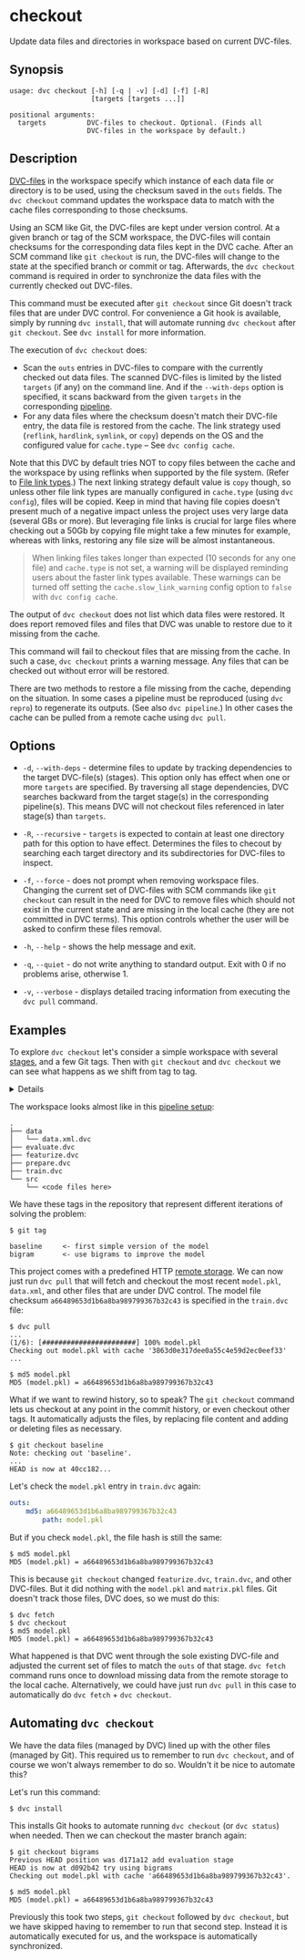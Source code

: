 # checkout

Update data files and directories in workspace based on current DVC-files.

## Synopsis

```usage
usage: dvc checkout [-h] [-q | -v] [-d] [-f] [-R]
                    [targets [targets ...]]

positional arguments:
  targets          DVC-files to checkout. Optional. (Finds all
                   DVC-files in the workspace by default.)
```

## Description

[DVC-files](/doc/user-guide/dvc-file-format) in the workspace specify which
instance of each data file or directory is to be used, using the checksum saved
in the `outs` fields. The `dvc checkout` command updates the workspace data to
match with the cache files corresponding to those checksums.

Using an SCM like Git, the DVC-files are kept under version control. At a given
branch or tag of the SCM workspace, the DVC-files will contain checksums for the
corresponding data files kept in the DVC cache. After an SCM command like
`git checkout` is run, the DVC-files will change to the state at the specified
branch or commit or tag. Afterwards, the `dvc checkout` command is required in
order to synchronize the data files with the currently checked out DVC-files.

This command must be executed after `git checkout` since Git doesn't track files
that are under DVC control. For convenience a Git hook is available, simply by
running `dvc install`, that will automate running `dvc checkout` after
`git checkout`. See `dvc install` for more information.

The execution of `dvc checkout` does:

- Scan the `outs` entries in DVC-files to compare with the currently checked out
  data files. The scanned DVC-files is limited by the listed `targets` (if any)
  on the command line. And if the `--with-deps` option is specified, it scans
  backward from the given `targets` in the corresponding
  [pipeline](/doc/get-started/pipeline).
- For any data files where the checksum doesn't match their DVC-file entry, the
  data file is restored from the cache. The link strategy used (`reflink`,
  `hardlink`, `symlink`, or `copy`) depends on the OS and the configured value
  for `cache.type` – See `dvc config cache`.

Note that this DVC by default tries NOT to copy files between the cache and the
workspace by using reflinks when supported by the file system. (Refer to
[File link types](/docs/user-guide/large-dataset-optimization#file-link-types-for-the-dvc-cache).)
The next linking strategy default value is `copy` though, so unless other file
link types are manually configured in `cache.type` (using `dvc config`), files
will be copied. Keep in mind that having file copies doesn't present much of a
negative impact unless the project uses very large data (several GBs or more).
But leveraging file links is crucial for large files where checking out a 50Gb
by copying file might take a few minutes for example, whereas with links,
restoring any file size will be almost instantaneous.

> When linking files takes longer than expected (10 seconds for any one file)
> and `cache.type` is not set, a warning will be displayed reminding users about
> the faster link types available. These warnings can be turned off setting the
> `cache.slow_link_warning` config option to `false` with `dvc config cache`.

The output of `dvc checkout` does not list which data files were restored. It
does report removed files and files that DVC was unable to restore due to it
missing from the cache.

This command will fail to checkout files that are missing from the cache. In
such a case, `dvc checkout` prints a warning message. Any files that can be
checked out without error will be restored.

There are two methods to restore a file missing from the cache, depending on the
situation. In some cases a pipeline must be reproduced (using `dvc repro`) to
regenerate its outputs. (See also `dvc pipeline`.) In other cases the cache can
be pulled from a remote cache using `dvc pull`.

## Options

- `-d`, `--with-deps` - determine files to update by tracking dependencies to
  the target DVC-file(s) (stages). This option only has effect when one or more
  `targets` are specified. By traversing all stage dependencies, DVC searches
  backward from the target stage(s) in the corresponding pipeline(s). This means
  DVC will not checkout files referenced in later stage(s) than `targets`.

- `-R`, `--recursive` - `targets` is expected to contain at least one directory
  path for this option to have effect. Determines the files to checout by
  searching each target directory and its subdirectories for DVC-files to
  inspect.

- `-f`, `--force` - does not prompt when removing workspace files. Changing the
  current set of DVC-files with SCM commands like `git checkout` can result in
  the need for DVC to remove files which should not exist in the current state
  and are missing in the local cache (they are not committed in DVC terms). This
  option controls whether the user will be asked to confirm these files removal.

- `-h`, `--help` - shows the help message and exit.

- `-q`, `--quiet` - do not write anything to standard output. Exit with 0 if no
  problems arise, otherwise 1.

- `-v`, `--verbose` - displays detailed tracing information from executing the
  `dvc pull` command.

## Examples

To explore `dvc checkout` let's consider a simple workspace with several
[stages](/doc/commands-reference/run), and a few Git tags. Then with
`git checkout` and `dvc checkout` we can see what happens as we shift from tag
to tag.

<details>

### Click and expand to setup the project

This step is optional, and you can run it only if you want to run this examples
in your environment. First, you need to download the project:

```dvc
$ git clone https://github.com/iterative/example-get-started
```

Second, let's install the requirements. But before we do that, we **strongly**
recommend creating a virtual environment with
[virtualenv](https://virtualenv.pypa.io/en/stable/) or a similar tool:

```dvc
$ cd example-get-started
$ virtualenv -p python3 .env
$ source .env/bin/activate
```

Now, we can install requirements for the project:

```dvc
$ pip install -r requirements.txt
```

</details>

The workspace looks almost like in this
[pipeline setup](/doc/get-started/example-pipeline):

```dvc
.
├── data
│   └── data.xml.dvc
├── evaluate.dvc
├── featurize.dvc
├── prepare.dvc
├── train.dvc
└── src
    └── <code files here>
```

We have these tags in the repository that represent different iterations of
solving the problem:

```dvc
$ git tag

baseline     <- first simple version of the model
bigram       <- use bigrams to improve the model
```

This project comes with a predefined HTTP
[remote storage](/doc/commands-reference/remote). We can now just run `dvc pull`
that will fetch and checkout the most recent `model.pkl`, `data.xml`, and other
files that are under DVC control. The model file checksum
`a66489653d1b6a8ba989799367b32c43` is specified in the `train.dvc` file:

```dvc
$ dvc pull
...
(1/6): [#######################] 100% model.pkl
Checking out model.pkl with cache '3863d0e317dee0a55c4e59d2ec0eef33'
...

$ md5 model.pkl
MD5 (model.pkl) = a66489653d1b6a8ba989799367b32c43
```

What if we want to rewind history, so to speak? The `git checkout` command lets
us checkout at any point in the commit history, or even checkout other tags. It
automatically adjusts the files, by replacing file content and adding or
deleting files as necessary.

```dvc
$ git checkout baseline
Note: checking out 'baseline'.
...
HEAD is now at 40cc182...
```

Let's check the `model.pkl` entry in `train.dvc` again:

```yaml
outs:
    md5: a66489653d1b6a8ba989799367b32c43
        path: model.pkl
```

But if you check `model.pkl`, the file hash is still the same:

```dvc
$ md5 model.pkl
MD5 (model.pkl) = a66489653d1b6a8ba989799367b32c43
```

This is because `git checkout` changed `featurize.dvc`, `train.dvc`, and other
DVC-files. But it did nothing with the `model.pkl` and `matrix.pkl` files. Git
doesn't track those files, DVC does, so we must do this:

```dvc
$ dvc fetch
$ dvc checkout
$ md5 model.pkl
MD5 (model.pkl) = a66489653d1b6a8ba989799367b32c43
```

What happened is that DVC went through the sole existing DVC-file and adjusted
the current set of files to match the `outs` of that stage. `dvc fetch` command
runs once to download missing data from the remote storage to the local cache.
Alternatively, we could have just run `dvc pull` in this case to automatically
do `dvc fetch` + `dvc checkout`.

## Automating `dvc checkout`

We have the data files (managed by DVC) lined up with the other files (managed
by Git). This required us to remember to run `dvc checkout`, and of course we
won't always remember to do so. Wouldn't it be nice to automate this?

Let's run this command:

```dvc
$ dvc install
```

This installs Git hooks to automate running `dvc checkout` (or `dvc status`)
when needed. Then we can checkout the master branch again:

```dvc
$ git checkout bigrams
Previous HEAD position was d171a12 add evaluation stage
HEAD is now at d092b42 try using bigrams
Checking out model.pkl with cache 'a66489653d1b6a8ba989799367b32c43'.

$ md5 model.pkl
MD5 (model.pkl) = a66489653d1b6a8ba989799367b32c43
```

Previously this took two steps, `git checkout` followed by `dvc checkout`, but
we have skipped having to remember to run that second step. Instead it is
automatically executed for us, and the workspace is automatically synchronized.
